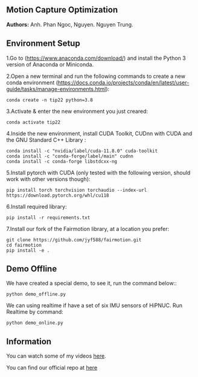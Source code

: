 ## Motion Capture Optimization

**Authors:** Anh. Phan Ngoc, Nguyen. Nguyen Trung.


## Environment Setup

1.Go to (https://www.anaconda.com/download/) and install the Python 3 version of Anaconda or Miniconda.

2.Open a new terminal and run the following commands to create a new conda environment (https://docs.conda.io/projects/conda/en/latest/user-guide/tasks/manage-environments.html):

```conda create -n tip22 python=3.8```

3.Activate & enter the new environment you just creared:

```conda activate tip22```

4.Inside the new environment, install CUDA Toolkit, CUDnn with CUDA and the GNU Standard C++ Library :

```
conda install -c "nvidia/label/cuda-11.8.0" cuda-toolkit
conda install -c "conda-forge/label/main" cudnn
conda install -c conda-forge libstdcxx-ng
```

5.Install pytorch with CUDA (only tested with the following version, should work with other versions though):

```pip install torch torchvision torchaudio --index-url https://download.pytorch.org/whl/cu118``` 

6.Install required library:

```pip install -r requirements.txt```

7.Install our fork of the Fairmotion library, at a location you prefer:
```
git clone https://github.com/jyf588/fairmotion.git
cd fairmotion
pip install -e .
```

## Demo Offline

We have created a special demo, to see it, run the command below::

```python demo_offline.py```

We can using realtime if have a set of six IMU sensors of HiPNUC. Run Realtime by command:

```python demo_online.py```
    
## Information

You can watch some of my videos [here](https://www.youtube.com/playlist?list=PLzFeP9tMTVBPWqaOVx13h6u3O4Mb1mzOc).

You can find our official repo at [here](https://github.com/Pna2791/MotionCapture_Optimization/tree/live)
